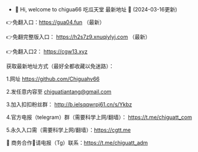 - 👋 Hi, welcome to chigua66
吃瓜天堂 最新地址 👋 (2024-03-16更新)

👉免翻入口：https://gua04.fun （最新）

👉免翻完整版入口： https://h2s7z9.xnuqiylyj.com （最新）

👉免翻入口2： https://cgw13.xyz

获取最新地址方式（最好全都收藏以免迷路）：

1.网址 https://github.com/Chiguahv66

2.发任意内容至 chiguatiantang@gmail.com

3.加入扣扣粉丝群： http://b.ielsqqwrpj61.cn/s/Ykbz

4.官方电报（telegram）群（需要科学上网/翻墙）： https://t.me/chiguatt_com

5.永久入口需（需要科学上网/翻墙）：https://cgtt.me


🤝 商务合作🤝请电报（Tg）联系：https://t.me/chiguatt_adm


